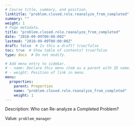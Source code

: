```yaml
---
# Course title, summary, and position.
linktitle: "problem.closed.role.reanalyze_from_completed"
summary: ""
weight: 1
# Page metadata.
title: "problem.closed.role.reanalyze_from_completed"
date: "2018-09-09T00:00:00Z"
lastmod: "2018-09-09T00:00:00Z"
draft: false  # Is this a draft? true/false
toc: true  # Show table of contents? true/false
type: docs  # Do not modify.

# Add menu entry to sidebar.
# - name: Declare this menu item as a parent with ID name.
# - weight: Position of link in menu.
menu:
  properties:
    parent: Properties
    name: "problem.closed.role.reanalyze_from_completed"
    weight: 1
---
```


Description: Who can Re-analyze a Completed Problem?


Value: `problem_manager`